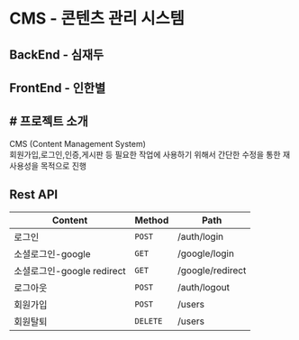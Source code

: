 # CMS - 콘텐츠 관리 시스템

## BackEnd - 심재두
## FrontEnd - 인한별

## # 프로젝트 소개
CMS (Content Management System)
<br> 
회원가입,로그인,인증,게시판 등 필요한 작업에 사용하기 위해서 간단한 수정을 통한 재사용성을 목적으로 진행

## Rest API

| Content              | Method     | Path             |
| -------------------- | ---------- |------------------|
| 로그인                   | `POST`     | /auth/login      |
| 소셜로그인-google         | `GET`      | /google/login    |
| 소셜로그인-google redirect| `GET`      | /google/redirect |
| 로그아웃                  | `POST`      | /auth/logout     |
| 회원가입                  | `POST`      | /users           |
| 회원탈퇴                  | `DELETE`      | /users           |
                      